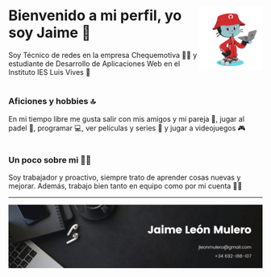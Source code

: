# <img src="./images/octocat-1696703927165.png" width=25% align=right /> Bienvenido a mi perfil, yo soy Jaime 🤟

Soy Técnico de redes en la empresa Chequemotiva 🧑‍💻 y estudiante de Desarrollo de Aplicaciones Web en el Instituto IES Luis Vives 📓

#
### Aficiones y hobbies 🔝
En mi tiempo libre me gusta salir con mis amigos y mi pareja 👫, jugar al padel 🎾, programar 💻, ver películas y series 🎥 y jugar a videojuegos 🎮
#
### Un poco sobre mi 🙋‍♂️
Soy trabajador y proactivo, siempre trato de aprender cosas nuevas y mejorar. Además, trabajo bien tanto en equipo como por mi cuenta 💪🏼

---
<p align="center">
<img src="./images/banner.png" align=center/>
</p>
